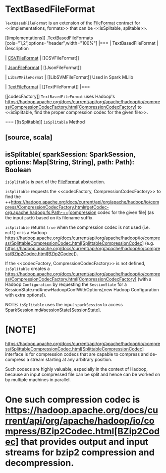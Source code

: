 # TextBasedFileFormat

`TextBasedFileFormat` is an extension of the [FileFormat](FileFormat.md) contract for <<implementations, formats>> that can be <<isSplitable, splitable>>.

[[implementations]]
.TextBasedFileFormats
[cols="1,2",options="header",width="100%"]
|===
| TextBasedFileFormat
| Description

| [CSVFileFormat](csv/CSVFileFormat.md)
| [[CSVFileFormat]]

| [JsonFileFormat](json/JsonFileFormat.md)
| [[JsonFileFormat]]

| `LibSVMFileFormat`
| [[LibSVMFileFormat]] Used in Spark MLlib

| [TextFileFormat](text/TextFileFormat.md)
| [[TextFileFormat]]
|===

[[codecFactory]]
`TextBasedFileFormat` uses Hadoop's https://hadoop.apache.org/docs/current/api/org/apache/hadoop/io/compress/CompressionCodecFactory.html[CompressionCodecFactory] to <<isSplitable, find the proper compression codec for the given file>>.

=== [[isSplitable]] `isSplitable` Method

[source, scala]
----
isSplitable(
  sparkSession: SparkSession,
  options: Map[String, String],
  path: Path): Boolean
----

`isSplitable` is part of the [FileFormat](FileFormat.md#isSplitable) abstraction.

`isSplitable` requests the <<codecFactory, CompressionCodecFactory>> to find the ++https://hadoop.apache.org/docs/current/api/org/apache/hadoop/io/compress/CompressionCodecFactory.html#getCodec-org.apache.hadoop.fs.Path-++[compression codec for the given file] (as the input `path`) based on its filename suffix.

`isSplitable` returns `true` when the compression codec is not used (i.e. `null`) or is a Hadoop https://hadoop.apache.org/docs/current/api/org/apache/hadoop/io/compress/SplittableCompressionCodec.html[SplittableCompressionCodec] (e.g. https://hadoop.apache.org/docs/current/api/org/apache/hadoop/io/compress/BZip2Codec.html[BZip2Codec]).

If the <<codecFactory, CompressionCodecFactory>> is not defined, `isSplitable` creates a https://hadoop.apache.org/docs/current/api/org/apache/hadoop/io/compress/CompressionCodecFactory.html[CompressionCodecFactory] (with a Hadoop `Configuration` by requesting the `SessionState` for a SessionState.md#newHadoopConfWithOptions[new Hadoop Configuration with extra options]).

NOTE: `isSplitable` uses the input `sparkSession` to access SparkSession.md#sessionState[SessionState].

[NOTE]
====
https://hadoop.apache.org/docs/current/api/org/apache/hadoop/io/compress/SplittableCompressionCodec.html[SplittableCompressionCodec] interface is for compression codecs that are capable to compress and de-compress a stream starting at any arbitrary position.

Such codecs are highly valuable, especially in the context of Hadoop, because an input compressed file can be split and hence can be worked on by multiple machines in parallel.

One such compression codec is https://hadoop.apache.org/docs/current/api/org/apache/hadoop/io/compress/BZip2Codec.html[BZip2Codec] that provides output and input streams for bzip2 compression and decompression.
====
